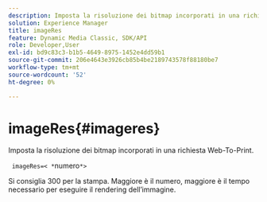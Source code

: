 ```yaml
---
description: Imposta la risoluzione dei bitmap incorporati in una richiesta Web-To-Print.
solution: Experience Manager
title: imageRes
feature: Dynamic Media Classic, SDK/API
role: Developer,User
exl-id: bd9c83c3-b1b5-4649-8975-1452e4dd59b1
source-git-commit: 206e4643e3926cb85b4be2189743578f88180be7
workflow-type: tm+mt
source-wordcount: '52'
ht-degree: 0%

---
```


# imageRes{#imageres}

Imposta la risoluzione dei bitmap incorporati in una richiesta Web-To-Print.

` imageRes=< *`numero`*>`

Si consiglia 300 per la stampa. Maggiore è il numero, maggiore è il tempo necessario per eseguire il rendering dell’immagine.
